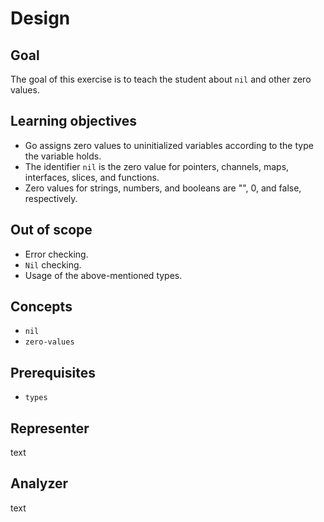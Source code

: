 # Design

## Goal

The goal of this exercise is to teach the student about `nil` and other zero values.

## Learning objectives

- Go assigns zero values to uninitialized variables according to the type the variable holds.
- The identifier `nil` is the zero value for pointers, channels, maps, interfaces, slices, and functions.
- Zero values for strings, numbers, and booleans are "", 0, and false, respectively.

## Out of scope

- Error checking.
- `Nil` checking.
- Usage of the above-mentioned types.

## Concepts

- `nil`
- `zero-values`

## Prerequisites

- `types`

## Representer

text

## Analyzer

text
